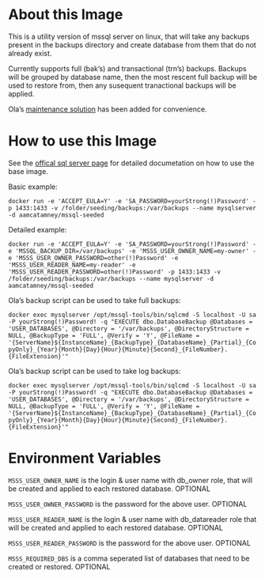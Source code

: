 # About this Image
This is a utility version of mssql server on linux, that will take any backups present in the backups directory and create database from them that do not already exist.

Currently supports full (bak’s) and transactional (trn’s) backups.  Backups will be grouped by database name, then the most rescent full backup will be used to restore from, then any susequent tranactional backups will be applied. 

Ola’s [maintenance solution](https://github.com/olahallengren/sql-server-maintenance-solution) has been added for convenience.

# How to use this Image
See the [offical sql server page](https://hub.docker.com/_/microsoft-mssql-server) for detailed documetation on how to use the base image.

Basic example:

`docker run -e 'ACCEPT_EULA=Y' -e 'SA_PASSWORD=yourStrong(!)Password' -p 1433:1433 -v /folder/seeding/backups:/var/backups --name mysqlserver -d aamcatamney/mssql-seeded`


Detailed example:

`docker run -e 'ACCEPT_EULA=Y' -e 'SA_PASSWORD=yourStrong(!)Password' -e 'MSSQL_BACKUP_DIR=/var/backups' -e 'MSSS_USER_OWNER_NAME=my-owner' -e 'MSSS_USER_OWNER_PASSWORD=other(!)Password' -e 'MSSS_USER_READER_NAME=my-reader' -e 'MSSS_USER_READER_PASSWORD=other(!)Password' -p 1433:1433 -v /folder/seeding/backups:/var/backups --name mysqlserver -d aamcatamney/mssql-seeded`

Ola’s backup script can be used to take full backups:

`docker exec mysqlserver /opt/mssql-tools/bin/sqlcmd -S localhost -U sa -P yourStrong(!)Password! -q "EXECUTE dbo.DatabaseBackup @Databases = 'USER_DATABASES', @Directory = '/var/backups', @DirectoryStructure = NULL, @BackupType = 'FULL', @Verify = 'Y', @FileName = '{ServerName}${InstanceName}_{BackupType}_{DatabaseName}_{Partial}_{CopyOnly}_{Year}{Month}{Day}{Hour}{Minute}{Second}_{FileNumber}.{FileExtension}'"`

Ola’s backup script can be used to take log backups:

`docker exec mysqlserver /opt/mssql-tools/bin/sqlcmd -S localhost -U sa -P yourStrong(!)Password! -q "EXECUTE dbo.DatabaseBackup @Databases = 'USER_DATABASES', @Directory = '/var/backups', @DirectoryStructure = NULL, @BackupType = 'FULL', @Verify = 'Y', @FileName = '{ServerName}${InstanceName}_{BackupType}_{DatabaseName}_{Partial}_{CopyOnly}_{Year}{Month}{Day}{Hour}{Minute}{Second}_{FileNumber}.{FileExtension}'"`

# Environment Variables

`MSSS_USER_OWNER_NAME` is the login & user name with db_owner role, that will be created and applied to each restored database.  OPTIONAL

`MSSS_USER_OWNER_PASSWORD` is the password for the above user.  OPTIONAL

`MSSS_USER_READER_NAME` is the login & user name with db_datareader role that will be created and applied to each restored database.  OPTIONAL

`MSSS_USER_READER_PASSWORD` is the password for the above user.  OPTIONAL

`MSSS_REQUIRED_DBS` is a comma seperated list of databases that need to be created or restored.  OPTIONAL